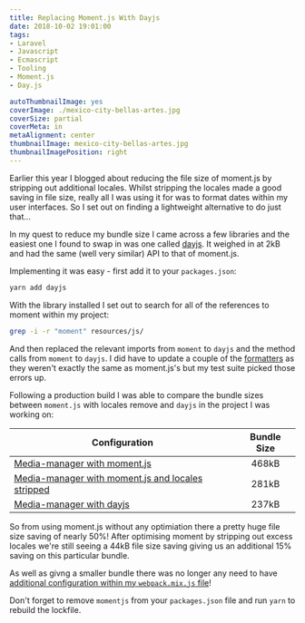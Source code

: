 ```yaml
---
title: Replacing Moment.js With Dayjs
date: 2018-10-02 19:01:00
tags:
- Laravel
- Javascript
- Ecmascript
- Tooling
- Moment.js
- Day.js

autoThumbnailImage: yes
coverImage: ./mexico-city-bellas-artes.jpg
coverSize: partial
coverMeta: in
metaAlignment: center
thumbnailImage: mexico-city-bellas-artes.jpg
thumbnailImagePosition: right
---
```


Earlier this year I blogged about reducing the file size of moment.js by stripping out additional locales. Whilst stripping the locales made a good saving in file size, really all I was using it for was to format dates within my user interfaces. So I set out on finding a lightweight alternative to do just that...

<!-- more -->

In my quest to reduce my bundle size I came across a few libraries and the easiest one I found to swap in was one called [dayjs](https://github.com/iamkun/dayjs). It weighed in at 2kB and had the same (well very similar) API to that of moment.js.

Implementing it was easy - first add it to your `packages.json`:

```bash
yarn add dayjs
```

With the library installed I set out to search for all of the references to moment within my project:

```bash
grep -i -r "moment" resources/js/
```

And then replaced the relevant imports from `moment` to `dayjs` and the method calls from `moment` to `dayjs`.
I did have to update a couple of the [formatters](https://github.com/iamkun/dayjs/blob/master/docs/en/API-reference.md#format-formatstringwithtokens-string) as they weren't exactly the same as moment.js's but my test suite picked those errors up.

Following a production build I was able to compare the bundle sizes between `moment.js` with locales remove and `dayjs` in the project I was working on:

| Configuration                                     |  Bundle Size  |
| ------------------------------------------------- |:-------------:|
| [Media-manager with moment.js](https://github.com/talvbansal/media-manager/blob/ee76639b154a88f58f05a97c5533922a23448274/public/js/media-manager.js) |          468kB |                   
| [Media-manager with moment.js and locales stripped](https://github.com/talvbansal/media-manager/blob/37936444d356e41aab395c402c5837e957f241b0/public/js/media-manager.js) |         281kB |
| [Media-manager with dayjs](https://github.com/talvbansal/media-manager/blob/ea555c4219cad9581edd3e1ef5673f9ae5bd11a6/public/js/media-manager.js) |         237kB |

So from using moment.js without any optimiation there a pretty huge file size saving of nearly 50%! After optimising moment by stripping out excess locales we're still seeing a 44kB file size saving giving us an additional 15% saving on this particular bundle.

As well as givng a smaller bundle there was no longer any need to have [additional configuration within my `webpack.mix.js` file](https://github.com/talvbansal/media-manager/commit/ea555c4219cad9581edd3e1ef5673f9ae5bd11a6#diff-61877038a5575038809abf03f0009520)!

Don't forget to remove `momentjs` from your `packages.json` file and run `yarn` to rebuild the lockfile.

